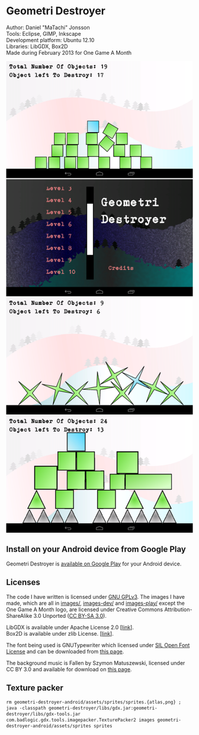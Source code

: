 # Geometri Destroyer

Author: Daniel "MaTachi" Jonsson  
Tools: Eclipse, GIMP, Inkscape  
Development platform: Ubuntu 12.10  
Libraries: LibGDX, Box2D  
Made during February 2013 for One Game A Month

![Screenshot 1](images-play/1.png)  
![Screenshot 2](images-play/2.png)  
![Screenshot 3](images-play/3.png)  
![Screenshot 3](images-play/4.png)

## Install on your Android device from Google Play

Geometri Destroyer is [available on Google
Play](https://play.google.com/store/apps/details?id=se.danielj.geometridestroyer)
for your Android device.

## Licenses

The code I have written is licensed under [GNU GPLv3](LICENSE.txt). The images
I have made, which are all in [images/](images/), [images-dev/](images-dev/)
and [images-play/](images-play/) except the One Game A Month logo, are licensed
under Creative Commons Attribution-ShareAlike 3.0 Unported ([CC BY-SA
3.0](http://creativecommons.org/licenses/by-sa/3.0/)).

LibGDX is available under Apache License 2.0
[[link](https://code.google.com/p/libgdx/)].  
Box2D is available under zlib License. [[link](http://box2d.org/about/)].

The font being used is GNUTypewriter which licensed under [SIL Open Font
License](http://scripts.sil.org/cms/scripts/page.php?site_id=nrsi&id=OFL) and
can be downloaded from [this
page](http://openfontlibrary.org/font/gnutypewriter).

The background music is Fallen by Szymon Matuszewski, licensed under CC BY 3.0
and available for download on [this
page](http://opengameart.org/content/classicmusicpack).

## Texture packer

    rm geometri-destroyer-android/assets/sprites/sprites.{atlas,png} ; java -classpath geometri-destroyer/libs/gdx.jar:geometri-destroyer/libs/gdx-tools.jar com.badlogic.gdx.tools.imagepacker.TexturePacker2 images geometri-destroyer-android/assets/sprites sprites


